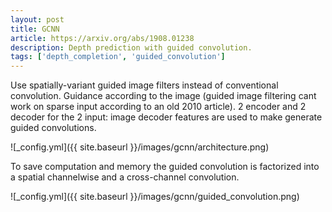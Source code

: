 ```yaml
---
layout: post
title: GCNN
article: https://arxiv.org/abs/1908.01238
description: Depth prediction with guided convolution. 
tags: ['depth_completion', 'guided_convolution']
---
```


Use spatially-variant guided image filters instead of conventional convolution. Guidance according to the image (guided image filtering cant work on sparse input according to an old 2010 article). 2 encoder and 2 decoder for the 2 input: image decoder features are used to make generate guided convolutions. 

![_config.yml]({{ site.baseurl }}/images/gcnn/architecture.png)

To save computation and memory the guided convolution is factorized into a spatial channelwise and a cross-channel convolution.

![_config.yml]({{ site.baseurl }}/images/gcnn/guided_convolution.png)

